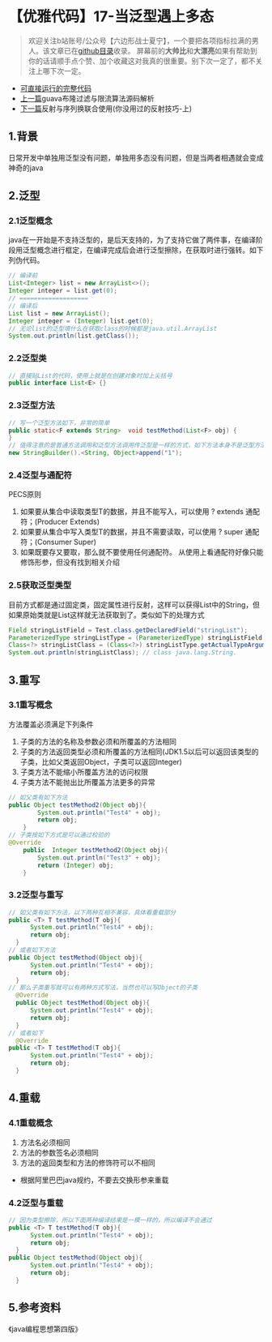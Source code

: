# 【优雅代码】17-当泛型遇上多态
> 欢迎关注b站账号/公众号【六边形战士夏宁】，一个要把各项指标拉满的男人。该文章已在[github目录](https://github.com/edanlx/SealBook/blob/master/catalogue/wechat.md)收录。
屏幕前的**大帅比**和**大漂亮**如果有帮助到你的话请顺手点个赞、加个收藏这对我真的很重要。别下次一定了，都不关注上哪下次一定。
* [可直接运行的完整代码](https://github.com/edanlx/TechingCode/tree/master/demoGrace/src/main/java/com/example/demo/lesson/grace/generic)
* [上一篇](./16bloomAndRate.md)guava布隆过滤与限流算法源码解析
* [下一篇](./16method.md)反射与序列换联合使用(你没用过的反射技巧-上)


## 1.背景
日常开发中单独用泛型没有问题，单独用多态没有问题，但是当两者相遇就会变成神奇的java
## 2.泛型
### 2.1泛型概念
java在一开始是不支持泛型的，是后天支持的，为了支持它做了两件事，在编译阶段用泛型概念进行框定，在编译完成后会进行泛型擦除，在获取时进行强转。如下列伪代码。
```java
// 编译前
List<Integer> list = new ArrayList<>();
Integer integer = list.get(0);
// ===================
// 编译后
List list = new ArrayList();
Integer integer = (Integer) list.get(0);
// 无论list的泛型填什么在获取class的时候都是java.util.ArrayList
System.out.println(list.getClass());
```
### 2.2泛型类
```java
// 直接贴List的代码，使用上就是在创建对象时加上尖括号
public interface List<E> {}
```
### 2.3泛型方法
```java
// 写一个泛型方法如下，非常的简单
public static<F extends String>  void testMethod(List<F> obj) {
}
// 值得注意的是普通方法调用和泛型方法调用传泛型是一样的方式，如下方法本身不是泛型方法但依然可以送
new StringBuilder().<String, Object>append("1");
```
### 2.4泛型与通配符
PECS原则
1. 如果要从集合中读取类型T的数据，并且不能写入，可以使用 ? extends 通配符；(Producer Extends)
2. 如果要从集合中写入类型T的数据，并且不需要读取，可以使用 ? super 通配符；(Consumer Super)
3. 如果既要存又要取，那么就不要使用任何通配符。
从使用上看通配符好像只能修饰形参，但没有找到相关介绍

### 2.5获取泛型类型
目前方式都是通过固定类，固定属性进行反射，这样可以获得List<String>中的String，但如果原始类就是List<T>这样就无法获取到了。类似如下的处理方式
```java
Field stringListField = Test.class.getDeclaredField("stringList");
ParameterizedType stringListType = (ParameterizedType) stringListField.getGenericType();
Class<?> stringListClass = (Class<?>) stringListType.getActualTypeArguments()[0];
System.out.println(stringListClass); // class java.lang.String.
```

## 3.重写
### 3.1重写概念
方法覆盖必须满足下列条件
1. 子类的方法的名称及参数必须和所覆盖的方法相同
2. 子类的方法返回类型必须和所覆盖的方法相同(JDK1.5以后可以返回该类型的子类，比如父类返回Object，子类可以返回Integer)
3. 子类方法不能缩小所覆盖方法的访问权限
4. 子类方法不能抛出比所覆盖方法更多的异常
```java
// 如父类有如下方法
public Object testMethod2(Object obj){
        System.out.println("Test4" + obj);
        return obj;
    }
// 子类按如下方式是可以通过校验的
@Override
    public  Integer testMethod2(Object obj){
        System.out.println("Test3" + obj);
        return (Integer) obj;
    }
```

### 3.2泛型与重写
```java
// 如父类有如下方法，以下两种互相不兼容，具体看重载部分
public <T> T testMethod(T obj){
      System.out.println("Test4" + obj);
      return obj;
  }
// 或者如下方法
public Object testMethod(Object obj){
      System.out.println("Test4" + obj);
      return obj;
  }
// 那么子类重写就可以有两种方式写法，当然也可以写Object的子类
  @Override
  public Object testMethod(Object obj){
      System.out.println("Test4" + obj);
      return obj;
  }
// 或者如下
  @Override
public <T> T testMethod(T obj){
      System.out.println("Test4" + obj);
      return obj;
  }
```

## 4.重载
### 4.1重载概念
1. 方法名必须相同
2. 方法的参数签名必须相同
3. 方法的返回类型和方法的修饰符可以不相同
* 根据阿里巴巴java规约，不要去交换形参来重载

### 4.2泛型与重载
```java
// 因为类型擦除，所以下面两种编译结果是一模一样的，所以编译不会通过
public <T> T testMethod(T obj){
      System.out.println("Test4" + obj);
      return obj;
  }
public Object testMethod(Object obj){
      System.out.println("Test4" + obj);
      return obj;
  }
```
## 5.参考资料
《java编程思想第四版》